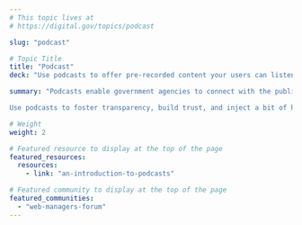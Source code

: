 ```yaml
---
# This topic lives at
# https://digital.gov/topics/podcast

slug: "podcast"

# Topic Title
title: "Podcast"
deck: "Use podcasts to offer pre-recorded content your users can listen to anytime, anywhere."

summary: "Podcasts enable government agencies to connect with the public in a fresh, accessible way. More informal than press releases, podcasts can offer digestible insights into government work. For example, consider demystifying complex policies through engaging interviews, humanizing experts through storytelling, and addressing public concerns in candid conversations. 

Use podcasts to foster transparency, build trust, and inject a bit of humanity into the public’s perception of government."

# Weight
weight: 2

# Featured resource to display at the top of the page
featured_resources:
  resources:
    - link: "an-introduction-to-podcasts"

# Featured community to display at the top of the page
featured_communities:
  - "web-managers-forum"
---
```

